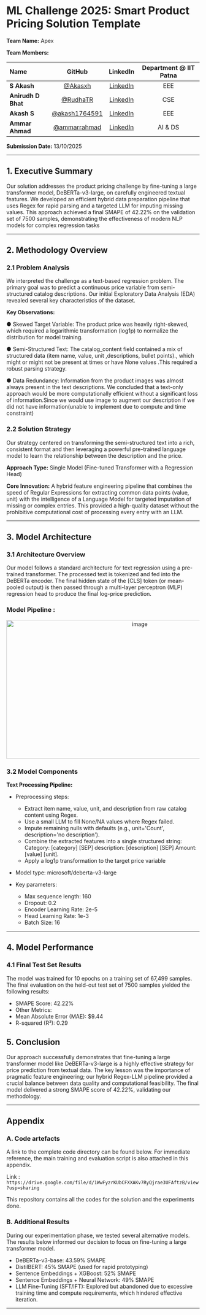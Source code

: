 # ML Challenge 2025: Smart Product Pricing Solution Template

**Team Name:** Apex

**Team Members:** 

<div align="center">

| Name             | GitHub                                       | LinkedIn                                                           | Department @ IIT Patna |
|:-----------------|:--------------------------------------------:|:------------------------------------------------------------------:|:----------------------:|
| **S Akash** | [@Akasxh](https://github.com/Akasxh)         | [LinkedIn](https://www.linkedin.com/in/s-akash-project-gia/)       | EEE                    |
| **Anirudh D Bhat** | [@RudhaTR](https://github.com/RudhaTR)       | [LinkedIn](https://www.linkedin.com/in/anirudh-d-bhat/)            | CSE                    |
| **Akash S** | [@akash1764591](https://github.com/akash1764591)| [LinkedIn](https://www.linkedin.com/in/akash-s-473781263/)          | EEE                    |
| **Ammar Ahmad** | [@ammarrahmad](https://github.com/ammarrahmad)| [LinkedIn](https://www.linkedin.com/in/ammar-ahmad-5a8343251/)      | AI & DS                |

</div>

**Submission Date:** 13/10/2025

---

## 1. Executive Summary

Our solution addresses the product pricing challenge by fine-tuning a large transformer model, 
DeBERTa-v3-large, on carefully engineered textual features. We developed an efficient hybrid 
data preparation pipeline that uses Regex for rapid parsing and a targeted LLM for imputing 
missing values. This approach achieved a final SMAPE of 42.22% on the validation set of 7500 
samples, demonstrating the effectiveness of modern NLP models for complex regression tasks

---

## 2. Methodology Overview

### 2.1 Problem Analysis

We interpreted the challenge as a text-based regression problem. The primary goal was to 
predict a continuous price variable from semi-structured catalog descriptions. Our initial 
Exploratory Data Analysis (EDA) revealed several key characteristics of the dataset.

**Key Observations:**

● Skewed Target Variable: The product price was heavily right-skewed, which required a 
logarithmic transformation (log1p) to normalize the distribution for model training. 

● Semi-Structured Text: The catalog_content field contained a mix of structured data 
(item name, value, unit ,descriptions, bullet points)., which might or might not be present 
at times or have None values .This required a robust parsing strategy. 

● Data Redundancy: Information from the product images was almost always present in 
the text descriptions. We concluded that a text-only approach would be more 
computationally efficient without a significant loss of information.Since we would use 
image to augment our description if we did not have information(unable to implement 
due to compute and time constraint)

### 2.2 Solution Strategy

Our strategy centered on transforming the semi-structured text into a rich, consistent format and 
then leveraging a powerful pre-trained language model to learn the relationship between the 
description and the price.

**Approach Type:** Single Model (Fine-tuned Transformer with a Regression Head)

**Core Innovation:**  A hybrid feature engineering pipeline that combines the speed of Regular 
Expressions for extracting common data points (value, unit) with the intelligence of a 
Language Model for targeted imputation of missing or complex entries. This provided a 
high-quality dataset without the prohibitive computational cost of processing every entry with an 
LLM.

---

## 3. Model Architecture

### 3.1 Architecture Overview

Our model follows a standard architecture for text regression using a pre-trained transformer. 
The processed text is tokenized and fed into the DeBERTa encoder. The final hidden state of 
the [CLS] token (or mean-pooled output) is then passed through a multi-layer perceptron (MLP) 
regression head to produce the final log-price prediction. 

### Model Pipeline :

<p align="center">
  <img src="https://github.com/user-attachments/assets/a7127382-e4b3-49b5-be4a-60573feca2eb" alt="image" width="680" height="362" />
</p>

### 3.2 Model Components

**Text Processing Pipeline:**
- Preprocessing steps:
  - Extract item name, value, unit, and description from raw catalog content using Regex.
  - Use a small LLM to fill None/NA values where Regex failed.
  - Impute remaining nulls with defaults (e.g., unit='Count', description='no description').
  - Combine the extracted features into a single structured string: Category: [category] [SEP] description: [description] [SEP] Amount: [value] [unit].
  - Apply a log1p transformation to the target price variable

- Model type: microsoft/deberta-v3-large 
- Key parameters:
  - Max sequence length: 160
  - Dropout: 0.2
  - Encoder Learning Rate: 2e-5
  - Head Learning Rate: 1e-3
  - Batch Size: 16
    
---


## 4. Model Performance

### 4.1 Final Test Set Results 

The model was trained for 10 epochs on a training set of 67,499 samples. The final evaluation 
on the held-out test set of 7500 samples yielded the following results: 

- SMAPE Score: 42.22% 
- Other Metrics: 
- Mean Absolute Error (MAE): $9.44 
- R-squared (R²): 0.29

## 5. Conclusion

Our approach successfully demonstrates that fine-tuning a large transformer model like 
DeBERTa-v3-large is a highly effective strategy for price prediction from textual data. The key 
lesson was the importance of pragmatic feature engineering; our hybrid Regex-LLM pipeline 
provided a crucial balance between data quality and computational feasibility. The final model 
delivered a strong SMAPE score of 42.22%, validating our methodology. 

---

## Appendix

### A. Code artefacts

A link to the complete code directory can be found below. For immediate reference, the main 
training and evaluation script is also attached in this appendix.


Link : `https://drive.google.com/file/d/1WwFyzrKUbCFXXAKv7RyQjrae3UFAftzB/view?usp=sharing`

This repository contains all the codes for the solution and the experiments done.


### B. Additional Results

During our experimentation phase, we tested several alternative models. The results below 
informed our decision to focus on fine-tuning a large transformer model. 
- DeBERTa-v3-base: 43.59% SMAPE 
- DistilBERT: 45% SMAPE (used for rapid prototyping) 
- Sentence Embeddings + XGBoost: 52% SMAPE 
- Sentence Embeddings + Neural Network: 49% SMAPE 
- LLM Fine-Tuning (SFT/IFT): Explored but abandoned due to excessive training time 
and compute requirements, which hindered effective iteration.

---
